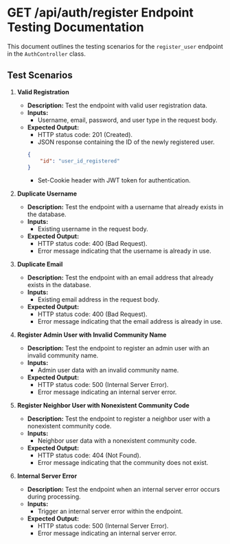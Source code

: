 # GET /api/auth/register Endpoint Testing Documentation

This document outlines the testing scenarios for the `register_user` endpoint in the `AuthController` class.

## Test Scenarios

1. **Valid Registration**
    - **Description:** Test the endpoint with valid user registration data.
    - **Inputs:** 
        - Username, email, password, and user type in the request body.
    - **Expected Output:**
        - HTTP status code: 201 (Created).
        - JSON response containing the ID of the newly registered user.
		```json
		{
			"id": "user_id_registered"
		}
		```
        - Set-Cookie header with JWT token for authentication.

2. **Duplicate Username**
    - **Description:** Test the endpoint with a username that already exists in the database.
    - **Inputs:** 
        - Existing username in the request body.
    - **Expected Output:**
        - HTTP status code: 400 (Bad Request).
        - Error message indicating that the username is already in use.

3. **Duplicate Email**
    - **Description:** Test the endpoint with an email address that already exists in the database.
    - **Inputs:** 
        - Existing email address in the request body.
    - **Expected Output:**
        - HTTP status code: 400 (Bad Request).
        - Error message indicating that the email address is already in use.

4. **Register Admin User with Invalid Community Name**
    - **Description:** Test the endpoint to register an admin user with an invalid community name.
    - **Inputs:** 
        - Admin user data with an invalid community name.
    - **Expected Output:**
        - HTTP status code: 500 (Internal Server Error).
        - Error message indicating an internal server error.

5. **Register Neighbor User with Nonexistent Community Code**
    - **Description:** Test the endpoint to register a neighbor user with a nonexistent community code.
    - **Inputs:** 
        - Neighbor user data with a nonexistent community code.
    - **Expected Output:**
        - HTTP status code: 404 (Not Found).
        - Error message indicating that the community does not exist.

6. **Internal Server Error**
    - **Description:** Test the endpoint when an internal server error occurs during processing.
    - **Inputs:** 
        - Trigger an internal server error within the endpoint.
    - **Expected Output:**
        - HTTP status code: 500 (Internal Server Error).
        - Error message indicating an internal server error.
